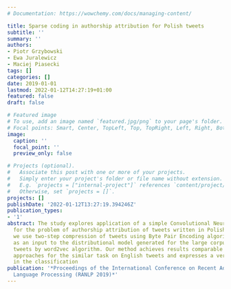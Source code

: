 ```yaml
---
# Documentation: https://wowchemy.com/docs/managing-content/

title: Sparse coding in authorship attribution for Polish tweets
subtitle: ''
summary: ''
authors:
- Piotr Grzybowski
- Ewa Juralewicz
- Maciej Piasecki
tags: []
categories: []
date: 2019-01-01
lastmod: 2022-01-12T14:27:19+01:00
featured: false
draft: false

# Featured image
# To use, add an image named `featured.jpg/png` to your page's folder.
# Focal points: Smart, Center, TopLeft, Top, TopRight, Left, Right, BottomLeft, Bottom, BottomRight.
image:
  caption: ''
  focal_point: ''
  preview_only: false

# Projects (optional).
#   Associate this post with one or more of your projects.
#   Simply enter your project's folder or file name without extension.
#   E.g. `projects = ["internal-project"]` references `content/project/deep-learning/index.md`.
#   Otherwise, set `projects = []`.
projects: []
publishDate: '2022-01-12T13:27:19.394246Z'
publication_types:
- '1'
abstract: The study explores application of a simple Convolutional Neural Network
  for the problem of authorship attribution of tweets written in Polish. In our solution
  we use two-step compression of tweets using Byte Pair Encoding algorithm and vectorisation
  as an input to the distributional model generated for the large corpus of Polish
  tweets by word2vec algorithm. Our method achieves results comparable to the state-of-the-art
  approaches for the similar task on English tweets and expresses a very good performance
  in the classification
publication: '*Proceedings of the International Conference on Recent Advances in Natural
  Language Processing (RANLP 2019)*'
---
```

